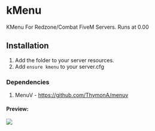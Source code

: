 # kMenu

KMenu For Redzone/Combat FiveM Servers. Runs at 0.00


## Installation
1) Add the folder to your server resources.
2) Add `ensure kmenu` to your server.cfg

### Dependencies
1) MenuV - https://github.com/ThymonA/menuv

#### Preview: 

![](https://cdn.discordapp.com/attachments/932054317165330442/932368029357064202/unknown.png)
